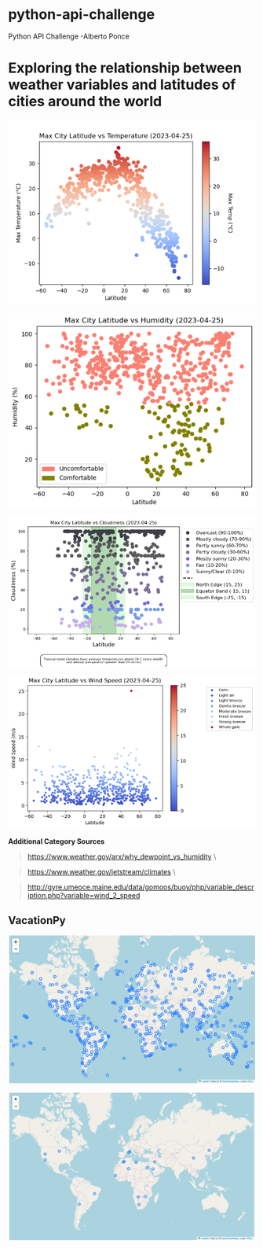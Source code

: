 # python-api-challenge
 Python API Challenge -Alberto Ponce

# **Exploring the relationship between weather variables and latitudes of cities around the world**

![](WeatherPy/output_data/Fig1.png)

![](WeatherPy/output_data/Fig2.png)

![](WeatherPy/output_data/Fig3.png)

![](WeatherPy/output_data/Fig4.png)

**Additional Category Sources** 

>  https://www.weather.gov/arx/why_dewpoint_vs_humidity \

>  https://www.weather.gov/jetstream/climates \

>  http://gyre.umeoce.maine.edu/data/gomoos/buoy/php/variable_description.php?variable=wind_2_speed 



## VacationPy

![](WeatherPy\output_data\FigBA.PNG)

![](WeatherPy\output_data\FigBB.PNG)

